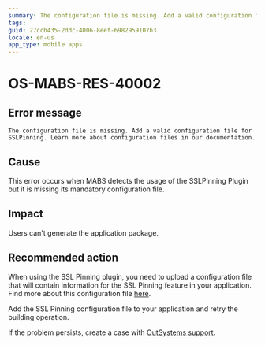 ```yaml
---
summary: The configuration file is missing. Add a valid configuration file for SSLPinning. Learn more about configuration files in our documentation.
tags:
guid: 27ccb435-2ddc-4006-8eef-6982959107b3
locale: en-us
app_type: mobile apps
---
```


# OS-MABS-RES-40002

## Error message

`The configuration file is missing. Add a valid configuration file for SSLPinning. Learn more about configuration files in our documentation.`

## Cause

This error occurs when MABS detects the usage of the SSLPinning Plugin but it is missing its mandatory configuration file.

## Impact

Users can't generate the application package.

## Recommended action

When using the SSL Pinning plugin, you need to upload a configuration file that will contain information for the SSL Pinning feature in your application. Find more about this configuration file [here](https://success.outsystems.com/Documentation/11/Extensibility_and_Integration/Mobile_Plugins/SSL_Pinning_Plugin#create-the-configuration-file).

Add the SSL Pinning configuration file to your application and retry the building operation.

If the problem persists, create a case with [OutSystems support](https://www.outsystems.com/support/portal/open-support-case?ErrorCode=OS-MABS-RES-40002).
